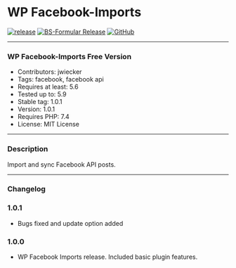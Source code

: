 # WP Facebook-Imports


[![release](https://img.shields.io/github/v/release/team-hummelt/wp-facebook-importer?style=plastic)](https://github.com/team-hummelt/wp-facebook-importer)
[![BS-Formular Release](https://img.shields.io/github/release-date/team-hummelt/wp-facebook-importer)](https://github.com/team-hummelt/wp-facebook-importer/releases/latest)
[![GitHub](https://img.shields.io/github/license/team-hummelt/wp-facebook-importer)](https://github.com/team-hummelt/wp-facebook-importer/blob/master/LICENSE.txt)

***

### WP Facebook-Imports Free Version
* Contributors: jwiecker
* Tags: facebook, facebook api
* Requires at least: 5.6
* Tested up to: 5.9
* Stable tag: 1.0.1
* Version: 1.0.1
* Requires PHP: 7.4
* License: MIT License

***
### Description
Import and sync Facebook API posts.
***
### Changelog

### 1.0.1
* Bugs fixed and update option added

### 1.0.0
* WP Facebook Imports release. Included basic plugin features.

